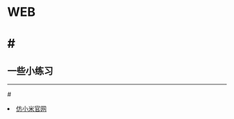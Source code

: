 # WEB
#<h2>一些小练习</h2><hr/>
===================================
#<li><a href="http://misliu.github.io/web/xiaomi/index.html">仿小米官网</a></li>
